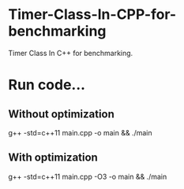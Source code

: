 # Timer-Class-In-CPP-for-benchmarking
Timer Class In C++ for benchmarking.

# Run code...
## Without optimization
g++ -std=c++11 main.cpp -o main && ./main 
## With optimization
g++ -std=c++11 main.cpp -O3 -o main && ./main 



